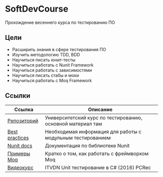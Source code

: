 # SoftDevCourse

Прохождение весеннего курса по тестированию ПО

##  Цели

- Расширить знания в сфере тестирования ПО
- Изучить методологию TDD, BDD
- Научиться писать юнит-тесты
- Научиться работать с Nunit Framework
- Научиться работать с зависимостями
- Научиться писать стабы и моки
- Научиться работать с Moq Framework

## Ссылки

| Ссылка  | Описание |
| ------------- | ------------- |
| [Репозиторий](https://github.com/ar1st0crat/SoftDevCourse/tree/master/Spring)  | Университетский курс по тестированию, основной материал там  | 
| [Best practices](https://docs.microsoft.com/ru-ru/dotnet/core/testing/unit-testing-best-practices) | Необходимая информация для работы с модульным тестированием | 
| [Nunit docs](https://docs.nunit.org/articles/nunit/writing-tests/attributes.html)  | Документация по библиотеке Nunit  |
| [Примеры Moq](https://habr.com/ru/post/150859/)| Кратко о том, как работать с фреймворком Moq|
| [Видеокурс](https://itvdn.com/ru/video/unit-testing-csharp) | ITVDN Unit тестирование в C# (2016) PCRec|